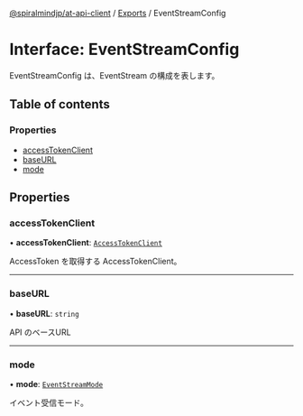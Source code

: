 [@spiralmindjp/at-api-client](../README.md) / [Exports](../modules.md) / EventStreamConfig

# Interface: EventStreamConfig

EventStreamConfig は、EventStream の構成を表します。

## Table of contents

### Properties

- [accessTokenClient](EventStreamConfig.md#accesstokenclient)
- [baseURL](EventStreamConfig.md#baseurl)
- [mode](EventStreamConfig.md#mode)

## Properties

### accessTokenClient

• **accessTokenClient**: [`AccessTokenClient`](AccessTokenClient.md)

AccessToken を取得する AccessTokenClient。

___

### baseURL

• **baseURL**: `string`

API のベースURL

___

### mode

• **mode**: [`EventStreamMode`](../enums/EventStreamMode.md)

イベント受信モード。
